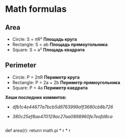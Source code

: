 # Math formulas
## Area
- Circle: S = πR²
**Площадь круга**
- Rectangle: S = ab
**Площадь прямоугольника**
- Square: S = a²
**Площадь квадрата**


## Perimeter
- Circle: P = 2πR
**Периметр круга**
- Rectangle: P = 2a + 2b
**Периметр прямоугольника**
- Square: P = 4a
**Периметр кавдрата**


**Хеши последних коммитов:**
- _dfb1c4e44677a7bcb5d9763999a1f3680cb8b726_
- _380c25ef8ae470129ac27aa0898960fe7eafd8ca_

  ```
def area(r):
    return math.pi * r * r
```

